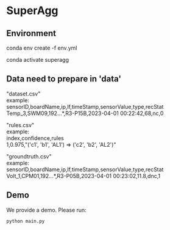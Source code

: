 # SuperAgg

## Environment
conda env create -f env.yml<br>

conda activate superagg

## Data need to prepare in 'data'
"dataset.csv"<br>
example:<br>
sensorID,boardName,ip,lf,timeStamp,sensorValue,type,recStat<br>
Temp_3,SWM09,192.*.*.*,R3-P15B,2023-04-01 00:22:42,68,nc,0<br>

"rules.csv"<br>
example:<br>
index,confidence,rules<br>
1,0.975,"('c1', 'b1', 'AL1') => ('c2', 'b2', 'AL2')"<br>

"groundtruth.csv"<br>
example:<br>
sensorID,boardName,ip,lf,timeStamp,sensorValue,type,recStat<br>
Volt_1,CPM01,192.*.*.*,R3-P05B,2023-04-01 00:23:02,11.8,dnc,1<br>

## Demo
We provide a demo. Please run:
```
python main.py
